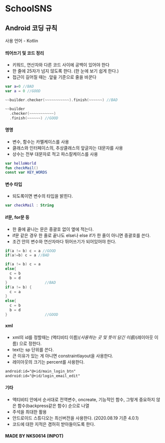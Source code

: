 
# SchoolSNS

## Android 코딩 규칙

사용 언어 - Kotlin

#### 띄어쓰기 및 코드 정리

- 키워드, 연산자와 다른 코드 사이에 공백이 있어야 한다
- 한 줄에 25자가 넘지 않도록 한다. (한 눈에 보기 쉽게 한다.)
- 접근이 길어질 때는 .앞읖 기준으로 줄을 바꾼다

```kotlin
var a=0 //BAD
var a = 0 //GOOD

~~builder.checker(~~~~~~~~~~~).finish(~~~~~~) //BAD

~~builder
  .checker(~~~~~~~~~~~)
  .finish(~~~~~~) //GOOD
```
#### 명명

- 변수, 함수는 카멜케이스를 사용
- 클래스와 인터페이스의, 추상클래스의 앞글자는 대문자를 사용
- 상수는 전부 대문자로 적고 파스칼케이스를 사용


```kotlin
var helloWorld
fun checkMail()
const var KEY_WORDS
```

#### 변수 타입

- 되도록이면 변수의 타입을 밝힌다.

```kotlin
var checkMail : String
```

#### if문, for문 등

- 한 줄에 끝나는 문은 중괄호 없이 옆에 적는다.
- if문 같은 경우 한 줄로 끝나도 else나 else if가 한 줄이 아니면 중괄호를 쓴다.
- 조건 안의 변수와 연산자마다 뛰어쓰기가 되어있어야 한다.

```kotlin
if(a != b) c = a //GOOD
if(a!=b) c = a //BAD

if(a != b) c = a
else{
  c = b
  b = d
}                 //BAD
if(a != b) {
  c = a
}
else{
  c = b
  b = d
}                 //GOOD
```

#### xml

- xml의 id를 정할때는 (액티비티 이름)_(사용하는 곳 및 뜻이 담긴 이름)_(레이아웃 이름) 으로 정한다.
- text는 sp 단위를 쓴다.
- 큰 이유가 있는 게 아니면 constraintlayout을 사용한다.
- 레이아웃의 크기는 percent를 사용한다.

```xml
android:id="@+id/main_login_btn"
android:id="@+id/login_email_edit"
```

#### 기타

- 액티비티 안에서 순서대로 전역변수, oncreate, 기능적인 함수, 그렇게 중요하지 않은 함수(backpress같은 함수) 순으로 나열
- 주석을 최대한 활용
- 안드로이드 스튜디오는 최신버전을 사용한다. (2020.08.19 기준 4.0.1)
- 코드에 대한 지적은 겸허히 받아들이도록 한다.



#### MADE BY NKS0614 (INPOT)
